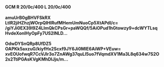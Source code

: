 #### GCM R 20/0c/400 L 20/0c/400
**amuUrB0gBHVFSkRX**<br/>**LtlR2jiHZhzjWOrpQIHIRufMHemUmNuoCp5XtAPdI/c=**<br/>**/giYJi0EX39l9Z4LImQkCPsGr+paWQQf/5AiOPud1hGtowzy9+dcWYTLsqHvdeXonIHyOpFy7US2lNLD...**<br/><br/>
**OdwDYSnQRp8UfDZ5**<br/>**OAPKk5axzuG/kiyfHx2Scxf9JY6Ji0MIE6AiWP+VEuw=**<br/>**xvEOUofwqR7CcVJlr3o7ZnAWg37quLl5uo7fVqmdXV1Ma3L8q634w7S2O2s2TtiPGAsKVgKMhDlJjs/m...**